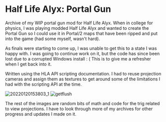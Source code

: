 # Half Life Alyx: Portal Gun
Archive of my WIP portal gun mod for Half Life Alyx.
When in college for physics, I was playing modded Half Life Alyx and wanted to create the Portal Gun so I could use it in Portal/2 maps that have been ripped and put into the game (had some myself, wasn't hard).

As finals were starting to come up, I was unable to get this to a state I was happy with. I was going to continue work on it, but the code has since been lost due to a corrupted Windows install : (
This is to give me a refresher when I get back into it.

Written using the HLA API scripting documentation. I had to reuse projection cameras and assign them as textures to get around some of the limitations I had with the scripting API at the time.

![20220120153803_1](https://github.com/user-attachments/assets/b9a387cf-f34d-4d32-91e8-3fdef04b05cc)
![getflush](https://github.com/user-attachments/assets/d032c694-eb46-4429-a0e6-4f6aa6340939)

The rest of the images are random bits of math and code for the trig related to view projections. I have to look through more of my archives for other progress and updates I made on it.
